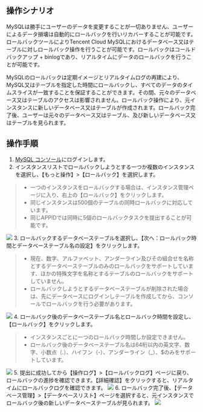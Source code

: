 ## 操作シナリオ
MySQLは勝手にユーザーのデータを変更することが一切ありません、ユーザーによるデータ損壊は自動的にロールバックを行いリカバーすることが可能です。ロールバックツールによりTencent Cloud MySQLにおけるデータベース又はテーブルに対しロールバック操作を行うことが可能です。ロールバックはコールドバックアップ + binlogであり、リアルタイムにデータのロールバックを行うことが可能です。

MySQLのロールバックは定期イメージとリアルタイムログの再建により、MySQL又はテーブルを指定した時間にロールバックし、すべてのデータのタイムスライスが一致することを保証することができます。その間、元々のデータベース又はテーブルのアクセスは影響されません。ロールバック操作により、元インスタンスに新しいデータベース又はテーブルが作成されます。ロールバック完了後、ユーザーは元々のデータベース又はテーブル、及び新しいデータベース又はテーブルを見られます。

## 操作手順
1. [MySQL コンソール](https://console.cloud.tencent.com/cdb)にログインします。
2. インスタンスリストでロールバックしようとする一つか複数のインスタンスを選択し、【もっと操作】>【ロールバック】を選択します。
>
>- 一つのインスタンスをロールバックする場合は、インスタンス管理ページに入り、右上の【ロールバック】をクリックします。
>- 同じインスタンスは500個のテーブルの同時ロールバックに対応しています。
>- 同じAPPIDでは同時に5個のロールバックタスクを提出することが可能です。
>
![](https://main.qcloudimg.com/raw/85f08362342f02fb27ded34a487b4090.png)
3. ロールバックするデータベーステーブルを選択し、【次へ：ロールバック時間とデータベーステーブル名の設定】をクリックします。
>
>- 現在、数字、アルファベット、アンダーライン及びその組合せを名称とするデータベーステーブルのみのロールバックをサポートしています、ほかの特殊文字を名称とするテーブルのロールバックをサポートしていません。
>- ロールバックしようとするデータベーステーブルが削除された場合は、先にデータベースにログインしテーブルを作成してから、コンソールでロールバックを行う必要があります。
>
![](https://main.qcloudimg.com/raw/6cb2fa4d3e8b0d795bd5bf19f8d69d86.png)
4. ロールバック後のデータベーステーブル名とロールバック時間を設定し、【ロールバック】をクリックします。
>
>- インスタンスごとに一つのロールバック時間しか設定できません。
>- ロールバック後のデータベーステーブル名は64桁以内の英文字、数字、小数点（.）、ハイフン（-）、アンダーライン（_）、$のみをサポートしています。
>
![](https://main.qcloudimg.com/raw/62377981b147bdb453d79631b3557d12.png)
5. 提出に成功してから【操作ログ】>【ロールバックログ】ページに戻り、ロールバックの進捗を確認できます。【詳細確認】をクリックすると、リアルタイムにロールバックログを確認できます。
![](https://main.qcloudimg.com/raw/b5206b3c23d532553fb54dfc4fe7bfd0.png)
6. ロールバック完了後、【データベース管理】>【データベースリスト】ページを選択すると、元インスタンスでロールバック後の新しいデータベーステーブルが見られます。
![](https://main.qcloudimg.com/raw/9b939d9a6a7da59092df0051f452b5cd.png)

